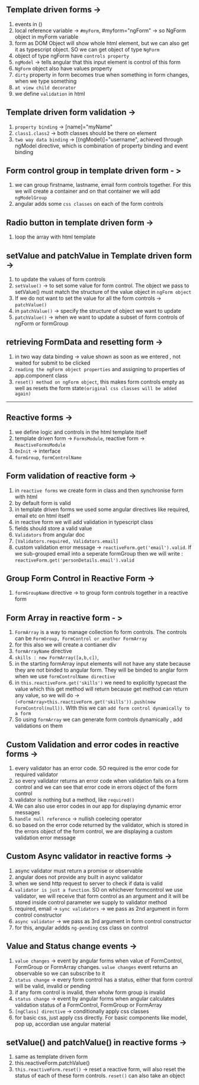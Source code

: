 ## Template driven forms -> 

1. events in () 
2. local reference variable -> `#myForm`, #myform="ngForm" -> so NgForm object in myForm variable
3. form as DOM Object will show whole html element, but we can also get it as typescript object. SO we can get object of type `NgForm`
4. object of type ngForm have `controls property`
5. `ngModel` -> tells angular that this input element is control of this form
6. `NgForm` object also have values property
7. `dirty` property in form becomes true when something in form changes, when we type something
8. `at view child decorator`
9. we define `validation` in html

## Template driven form validation -> 

1. `property binding` -> [name]="myName"
2. `class1.class2` -> both classes should be there on element
3. `two way data binding` -> [(ngModel)]="username", achieved through ngModel directive, which is combination of property binding and event binding

## Form control group in template driven form - >

1.  we can group firstname, lastname, email form controls together. For this we will create a container and on that container we will add `ngModelGroup`
2. angular adds some `css classes` on each of the form controls

## Radio button in template driven form -> 

1. loop the array with html template 

## setValue and patchValue in Template driven form ->

1. to update the values of form controls
2. `setValue()` -> to set some value for form control. The object we pass to setValue() must match the structure of the value object in `ngForm object`
3. If we do not want to set the value for all the form controls -> `patchValue()`
4. in `patchValue()` -> specify the structure of object we want to update
5. `patchValue()` -> when we want to update a subset of form controls of ngForm or formGroup

## retrieving FormData and resetting form -> 

1. in two way data binding -> value shown as soon as we entered , not waited for submit to be clicked
2. `reading the ngForm object properties` and assigning to properties of app.component class
3. `reset() method on ngForm object`, this makes form controls empty as well as resets the form state`(original css classes will be added again)`

-----------------------------------------------------------------------------------------------------------------------

## Reactive forms -> 

1. we define logic and controls in the html template itself
2. template driven form -> `FormsModule`, reactive form -> `ReactiveFormsModule`
3. `OnInit` -> interface
4. `formGroup`, `formControlName`

## Form validation of reactive form -> 

1. in `reactive forms` we create form in class and then synchronise form with html
1. by default form is valid 
2. in template driven forms we used some angular directives like required, email etc on html itself
3. in reactive form we will add validation in typescript class
4. fields should store a valid value
5. `Validators` from angular doc
6. `[Validators.required, Validators.email]`
7. custom validation error message -> `reactiveForm.get('email').valid`. If we sub-grouped email into a seperate formGroup then we will write : `reactiveForm.get('personDetails.email').valid`

## Group Form Control in Reactive Form -> 

1. `formGroupName` directive -> to group form controls together in a reactive form

## Form Array in reactive form - >

1. `FormArray` is a way to manage collection fo form controls. The controls can be `FormGroup, FormControl or another FormArray`
2. for this also we will create a contianer div
3. `formArrayName` directive
4. `skills : new FormArray([a,b,c])`, 
5. in the starting formArray input elements will not have any state because they are not binded to angular form. They will be binded to anglar form when we use `formControlName directive`
6. in `this.reactiveForm.get('skills')` we need to explicitly typecast the value which this get method will return because get method can return any value, so we will do -> `(<FormArray>this.reactiveForm.get('skills')).push(new FormControl(null))`. WIth this we can `add form control dynamically to a form`
7. So using `formArray` we can generate form controls dynamically , add validations on them 

## Custom Validation and error codes in reactive forms -> 
 
1. every validator has an error code. SO required is the error code for required validator
2. so every validator returns an error code when validation fails on a form control and we can see that error code in errors object of the form control
3. validator is nothing but a method, like `required()`
4. We can also use error codes in our app for displaying dynamic error messages
5. `handle null reference` -> nullish coelecing operator
6. so based on the error code returned by the validator, which is stored in the errors object of the form control, we are displaying a custom validation error message

## Custom Async validator in reactive forms -> 

1. async validator must return a promise or observable
2. angular does not provide any built in async validator
3. when we send http request to server to check if data is valid
4. `validator is just a function`. SO on whichever formcontrol we use validator, we will receive that form control as an argument and it will be stored inside control parameter we supply to validator method
5. required, email -> `sync validators` -> we pass as 2nd argument in form control constructor
6. `async validator` -> we pass as 3rd argument in form control constructor
7. for this, angular addds `ng-pending` css class on control

## Value and Status change events -> 

1. `value changes` -> event by angular forms when value of FormControl, FormGroup or FormArray changes. `value changes` event returns an observable so we can subscribe to it
2. `status change` -> every form control has a status, either that form control will be valid, invalid or pending
3. if any form control is invalid, then wholw form group is invalid
4. `status change` -> event by angular forms when angular calculates validation status of a FormControl, FormGroup or FormArray
5. `[ngClass] directive` -> conditionally apply css classes
6. for basic css, just apply css directly. For basic components like model, pop up, accordian use angular material

## setValue() and patchValue() in reactive forms -> 

1. same as template driven form
2. this.reactiveForm.patchValue()
2. `this.reactiveForm.reset()` -> reset a reactive form, will also reset the status of each of these form controls. `reset()` can also take an object